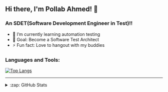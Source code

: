 ## Hi there, I'm Pollab Ahmed! 👋

### An SDET(Software Development Engineer in Test)!!

- 🌱 I’m currently learning automation testing
- 🥅 Goal: Become a Software Test Architect
- ⚡ Fun fact: Love to hangout with my buddies


### Languages and Tools:

[![Top Langs](https://github-readme-stats.vercel.app/api/top-langs/?username=P-Ahmed&layout=compact)](https://github.com/P-Ahmed/github-readme-stats)

---

<details>
  <summary>:zap: GitHub Stats</summary>

  ![Pollab's GitHub stats](https://github-readme-stats.vercel.app/api?username=P-Ahmed&show_icons=true&theme=deafult)

</details>